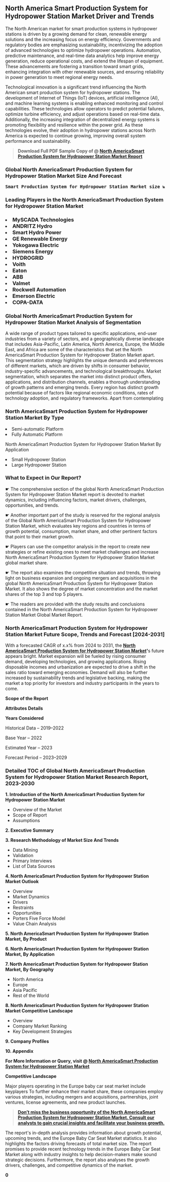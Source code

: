 <p> <h2>North America Smart Production System for Hydropower Station Market Driver and Trends</h2><p>The North American market for smart production systems in hydropower stations is driven by a growing demand for clean, renewable energy solutions and the increasing focus on energy efficiency. Governments and regulatory bodies are emphasizing sustainability, incentivizing the adoption of advanced technologies to optimize hydropower operations. Automation, predictive maintenance, and real-time data analytics help improve energy generation, reduce operational costs, and extend the lifespan of equipment. These advancements are fostering a transition toward smart grids, enhancing integration with other renewable sources, and ensuring reliability in power generation to meet regional energy needs.</p><p>Technological innovation is a significant trend influencing the North American smart production system for hydropower stations. The development of Internet of Things (IoT) devices, artificial intelligence (AI), and machine learning systems is enabling enhanced monitoring and control capabilities. These technologies allow operators to predict potential failures, optimize turbine efficiency, and adjust operations based on real-time data. Additionally, the increasing integration of decentralized energy systems is promoting flexibility and resilience within the power grid. As these technologies evolve, their adoption in hydropower stations across North America is expected to continue growing, improving overall system performance and sustainability.</p></p><blockquote id="" class=""><strong>Download Full PDF Sample Copy of @&nbsp;<a href="https://www.verifiedmarketreports.com/download-sample/?rid=291234&utm_source=GitHub-Jan&utm_medium=262" target="_blank">North AmericaSmart Production System for Hydropower Station Market Report</a>&nbsp;&nbsp;</strong></blockquote><h3 id="" class=""><strong>Global&nbsp;North AmericaSmart Production System for Hydropower Station Market Size And Forecast</strong></h3><pre class="reader-text-block__code-block"><strong>Smart Production System for Hydropower Station Market size was valued at USD 3.5 Billion in 2022 and is projected to reach USD 5.8 Billion by 2030, growing at a CAGR of 7.5% from 2024 to 2030.</strong></pre><h3 id="" class="">Leading Players in the&nbsp;North AmericaSmart Production System for Hydropower Station Market</h3><h3 class=""></Li><Li>MySCADA Technologies</Li><Li> ANDRITZ Hydro</Li><Li> Smart Hydro Power</Li><Li> GE Renewable Energy</Li><Li> Yokogawa Electric</Li><Li> Siemens Energy</Li><Li> HYDROGRID</Li><Li> Voith</Li><Li> Eaton</Li><Li> ABB</Li><Li> Valmet</Li><Li> Rockwell Automation</Li><Li> Emerson Electric</Li><Li> COPA-DATA</h3><h3 id="" class="">Global&nbsp;North AmericaSmart Production System for Hydropower Station Market Analysis of Segmentation</h3><p id="" class="">A wide range of product types tailored to specific applications, end-user industries from a variety of sectors, and a geographically diverse landscape that includes Asia-Pacific, Latin America, North America, Europe, the Middle East, and Africa are some of the characteristics that set the North AmericaSmart Production System for Hydropower Station Market apart. This segmentation strategy highlights the unique demands and preferences of different markets, which are driven by shifts in consumer behavior, industry-specific advancements, and technological breakthroughs. Market segmentation, which separates the market into distinct product offers, applications, and distribution channels, enables a thorough understanding of growth patterns and emerging trends. Every region has distinct growth potential because of factors like regional economic conditions, rates of technology adoption, and regulatory frameworks. Apart from contemplating</p><h3 id="" class="">North AmericaSmart Production System for Hydropower Station Market&nbsp;By Type</h3><p></Li><Li>Semi-automatic Platform</Li><Li> Fully Automatic Platform</p><div class="" data-test-id=""><p>North AmericaSmart Production System for Hydropower Station Market&nbsp;By Application</p></div><p class=""></Li><Li>Small Hydropower Station</Li><Li> Large Hydropower Station</p><div class="" data-test-id=""><h3><span class="">What to Expect in Our Report?</span></h3></div><div class="" data-test-id=""><p><span class="">☛ The comprehensive section of the global North AmericaSmart Production System for Hydropower Station Market report is devoted to market dynamics, including influencing factors, market drivers, challenges, opportunities, and trends.</span></p></div><div class="" data-test-id=""><p><span class="">☛ Another important part of the study is reserved for the regional analysis of the Global North AmericaSmart Production System for Hydropower Station Market, which evaluates key regions and countries in terms of growth potential, consumption, market share, and other pertinent factors that point to their market growth.</span></p></div><div class="" data-test-id=""><p><span class="">☛ Players can use the competitor analysis in the report to create new strategies or refine existing ones to meet market challenges and increase North AmericaSmart Production System for Hydropower Station Market global market share.</span></p></div><div class="" data-test-id=""><p><span class="">☛ The report also examines the competitive situation and trends, throwing light on business expansion and ongoing mergers and acquisitions in the global North AmericaSmart Production System for Hydropower Station Market. It also shows the degree of market concentration and the market shares of the top 3 and top 5 players.</span></p></div><div class="" data-test-id=""><p><span class="">☛ The readers are provided with the study results and conclusions contained in the North AmericaSmart Production System for Hydropower Station Market Global Market Report.</span></p></div><div class="" data-test-id=""><h3><span class="">North AmericaSmart Production System for Hydropower Station Market Future Scope, Trends and Forecast [2024-2031]</span></h3></div><div class="" data-test-id=""><p><span class="">With a forecasted CAGR of x.x% from 2024 to 2031, the <strong><a href="https://www.verifiedmarketreports.com/download-sample/?rid=291234&utm_source=GitHub-Jan&utm_medium=262" target="_blank">North AmericaSmart Production System for Hydropower Station Market</a>'</strong>s future appears bright. Market expansion will be fueled by rising consumer demand, developing technologies, and growing applications. Rising disposable incomes and urbanization are expected to drive a shift in the sales ratio toward emerging economies. Demand will also be further increased by sustainability trends and legislative backing, making the market a top priority for investors and industry participants in the years to come.</span></p><p id="ember66" class="ember-view reader-text-block__paragraph"><strong>Scope of the Report</strong></p><p id="ember67" class="ember-view reader-text-block__paragraph"><strong>Attributes Details</strong></p><p id="ember68" class="ember-view reader-text-block__paragraph"><strong>Years Considered</strong></p><p id="ember69" class="ember-view reader-text-block__paragraph">Historical Data &ndash; 2019&ndash;2022</p><p id="ember70" class="ember-view reader-text-block__paragraph">Base Year &ndash; 2022</p><p id="ember71" class="ember-view reader-text-block__paragraph">Estimated Year &ndash; 2023</p><p id="ember72" class="ember-view reader-text-block__paragraph">Forecast Period &ndash; 2023&ndash;2029</p></div><h3 id="" class="">Detailed TOC of Global North AmericaSmart Production System for Hydropower Station Market Research Report, 2023-2030</h3><p id="" class=""><strong>1. Introduction of the North AmericaSmart Production System for Hydropower Station Market</strong></p><ul><li>Overview of the Market</li><li>Scope of Report</li><li>Assumptions</li></ul><p id="" class=""><strong>2. Executive Summary</strong></p><p id="" class=""><strong>3. Research Methodology of Market Size And Trends</strong></p><ul><li>Data Mining</li><li>Validation</li><li>Primary Interviews</li><li>List of Data Sources</li></ul><p id="" class=""><strong>4. North AmericaSmart Production System for Hydropower Station Market Outlook</strong></p><ul><li>Overview</li><li>Market Dynamics</li><li>Drivers</li><li>Restraints</li><li>Opportunities</li><li>Porters Five Force Model</li><li>Value Chain Analysis</li></ul><p id="" class=""><strong>5. North AmericaSmart Production System for Hydropower Station Market, By Product</strong></p><p id="" class=""><strong>6. North AmericaSmart Production System for Hydropower Station Market, By Application</strong></p><p id="" class=""><strong>7. North AmericaSmart Production System for Hydropower Station Market, By Geography</strong></p><ul><li>North America</li><li>Europe</li><li>Asia Pacific</li><li>Rest of the World</li></ul><p id="" class=""><strong>8. North AmericaSmart Production System for Hydropower Station Market Competitive Landscape</strong></p><ul><li>Overview</li><li>Company Market Ranking</li><li>Key Development Strategies</li></ul><p id="" class=""><strong>9. Company Profiles</strong></p><p id="" class=""><strong>10. Appendix</strong></p><p><strong>For More Information or Query, visit&nbsp;@ <a href="https://www.verifiedmarketreports.com/product/smart-production-system-for-hydropower-station-market/" target="_blank">North AmericaSmart Production System for Hydropower Station Market</a></strong></p><p id="ember61" class="ember-view reader-text-block__paragraph"><strong>Competitive Landscape</strong></p><p id="ember62" class="ember-view reader-text-block__paragraph">Major players operating in the Europe baby car seat market include keyplayers To further enhance their market share, these companies employ various strategies, including mergers and acquisitions, partnerships, joint ventures, license agreements, and new product launches.</p><blockquote id="ember63" class="ember-view reader-text-block__blockquote"><strong><a href="https://www.verifiedmarketreports.com/download-sample/?rid=291234&utm_source=GitHub-Jan&utm_medium=262" target="_blank">Don&rsquo;t miss the business opportunity of the North AmericaSmart Production System for Hydropower Station Market. Consult our analysts to gain crucial insights and facilitate your business growth.</a></strong></blockquote><p id="ember64" class="ember-view reader-text-block__paragraph">The report's in-depth analysis provides information about growth potential, upcoming trends, and the Europe Baby Car Seat Market statistics. It also highlights the factors driving forecasts of total market size. The report promises to provide recent technology trends in the Europe Baby Car Seat Market along with industry insights to help decision-makers make sound strategic decisions. Furthermore, the report also analyses the growth drivers, challenges, and competitive dynamics of the market.</p><p class="ember-view reader-text-block__paragraph"><strong>0</strong></p>

